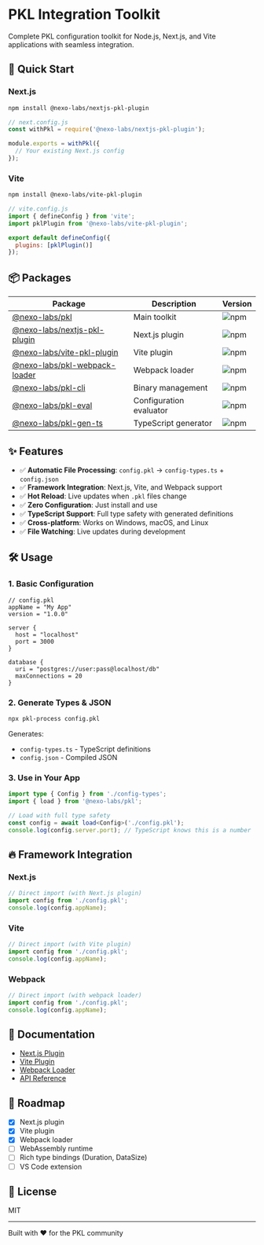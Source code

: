 # PKL Integration Toolkit

Complete PKL configuration toolkit for Node.js, Next.js, and Vite applications with seamless integration.

## 🚀 Quick Start

### Next.js
```bash
npm install @nexo-labs/nextjs-pkl-plugin
```

```javascript
// next.config.js
const withPkl = require('@nexo-labs/nextjs-pkl-plugin');

module.exports = withPkl({
  // Your existing Next.js config
});
```

### Vite
```bash
npm install @nexo-labs/vite-pkl-plugin
```

```javascript
// vite.config.js
import { defineConfig } from 'vite';
import pklPlugin from '@nexo-labs/vite-pkl-plugin';

export default defineConfig({
  plugins: [pklPlugin()]
});
```

## 📦 Packages

| Package | Description | Version |
|---------|-------------|---------|
| [@nexo-labs/pkl](./packages/pkl) | Main toolkit | ![npm](https://img.shields.io/npm/v/@nexo-labs/pkl) |
| [@nexo-labs/nextjs-pkl-plugin](./packages/nextjs-pkl-plugin) | Next.js plugin | ![npm](https://img.shields.io/npm/v/@nexo-labs/nextjs-pkl-plugin) |
| [@nexo-labs/vite-pkl-plugin](./packages/vite-pkl-plugin) | Vite plugin | ![npm](https://img.shields.io/npm/v/@nexo-labs/vite-pkl-plugin) |
| [@nexo-labs/pkl-webpack-loader](./packages/pkl-webpack-loader) | Webpack loader | ![npm](https://img.shields.io/npm/v/@nexo-labs/pkl-webpack-loader) |
| [@nexo-labs/pkl-cli](./packages/pkl-cli) | Binary management | ![npm](https://img.shields.io/npm/v/@nexo-labs/pkl-cli) |
| [@nexo-labs/pkl-eval](./packages/pkl-eval) | Configuration evaluator | ![npm](https://img.shields.io/npm/v/@nexo-labs/pkl-eval) |
| [@nexo-labs/pkl-gen-ts](./packages/pkl-gen-ts) | TypeScript generator | ![npm](https://img.shields.io/npm/v/@nexo-labs/pkl-gen-ts) |

## ✨ Features

- ✅ **Automatic File Processing**: `config.pkl` → `config-types.ts` + `config.json`
- ✅ **Framework Integration**: Next.js, Vite, and Webpack support
- ✅ **Hot Reload**: Live updates when `.pkl` files change
- ✅ **Zero Configuration**: Just install and use
- ✅ **TypeScript Support**: Full type safety with generated definitions
- ✅ **Cross-platform**: Works on Windows, macOS, and Linux
- ✅ **File Watching**: Live updates during development

## 🛠 Usage

### 1. Basic Configuration

```pkl
// config.pkl
appName = "My App"
version = "1.0.0"

server {
  host = "localhost"
  port = 3000
}

database {
  uri = "postgres://user:pass@localhost/db"
  maxConnections = 20
}
```

### 2. Generate Types & JSON

```bash
npx pkl-process config.pkl
```

Generates:
- `config-types.ts` - TypeScript definitions
- `config.json` - Compiled JSON

### 3. Use in Your App

```typescript
import type { Config } from './config-types';
import { load } from '@nexo-labs/pkl';

// Load with full type safety
const config = await load<Config>('./config.pkl');
console.log(config.server.port); // TypeScript knows this is a number
```

## 🔥 Framework Integration

### Next.js
```javascript
// Direct import (with Next.js plugin)
import config from './config.pkl';
console.log(config.appName);
```

### Vite
```javascript
// Direct import (with Vite plugin)
import config from './config.pkl';
console.log(config.appName);
```

### Webpack
```javascript
// Direct import (with webpack loader)
import config from './config.pkl';
console.log(config.appName);
```

## 📖 Documentation

- [Next.js Plugin](./packages/nextjs-pkl-plugin/README.md)
- [Vite Plugin](./packages/vite-pkl-plugin/README.md)
- [Webpack Loader](./packages/pkl-webpack-loader/README.md)
- [API Reference](./packages/pkl/README.md)

## 🎯 Roadmap

- [x] Next.js plugin
- [x] Vite plugin
- [x] Webpack loader
- [ ] WebAssembly runtime
- [ ] Rich type bindings (Duration, DataSize)
- [ ] VS Code extension

## 📄 License

MIT

---

Built with ❤️ for the PKL community